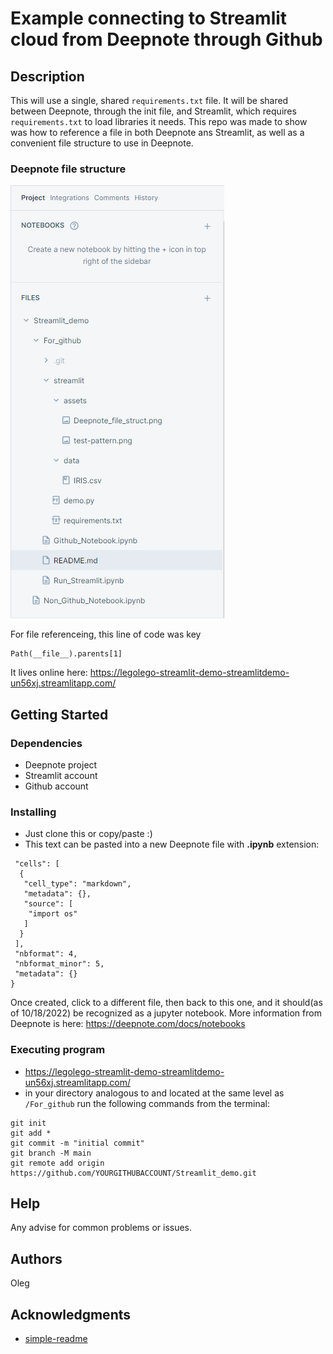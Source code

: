 # Example connecting to Streamlit cloud from Deepnote through Github


## Description

This will use a single, shared ```requirements.txt``` file. It will be shared between Deepnote, through the init file, and Streamlit, 
which requires ```requirements.txt``` to load libraries it needs.
This repo was made to show was how to reference a file in both Deepnote ans Streamlit, as well as a convenient file structure to use in Deepnote.

### Deepnote file structure

![Deepnote file structure](./streamlit/assets/Deepnote_file_struct.png "Deepnote file structure")


For file referenceing, this line of code was key

```
Path(__file__).parents[1]
```

It lives online here: https://legolego-streamlit-demo-streamlitdemo-un56xj.streamlitapp.com/
## Getting Started

### Dependencies

* Deepnote project
* Streamlit account
* Github account

### Installing

* Just clone this or copy/paste :)
* This text can be pasted into a new Deepnote file with **.ipynb** extension:
```{
 "cells": [
  {
   "cell_type": "markdown",
   "metadata": {},
   "source": [
    "import os"
   ]
  }
 ],
 "nbformat": 4,
 "nbformat_minor": 5,
 "metadata": {}
}
```
Once created, click to a different file, then back to this one, and it should(as of 10/18/2022) be recognized as a jupyter notebook.
More information from Deepnote is here: https://deepnote.com/docs/notebooks

### Executing program

* https://legolego-streamlit-demo-streamlitdemo-un56xj.streamlitapp.com/
* in your directory analogous to and located at the same level as ```/For_github``` run the following commands from the terminal:
```
git init
git add *
git commit -m "initial commit"
git branch -M main
git remote add origin https://github.com/YOURGITHUBACCOUNT/Streamlit_demo.git
```

## Help

Any advise for common problems or issues.


## Authors

Oleg


## Acknowledgments

* [simple-readme](https://gist.github.com/DomPizzie/7a5ff55ffa9081f2de27c315f5018afc)
